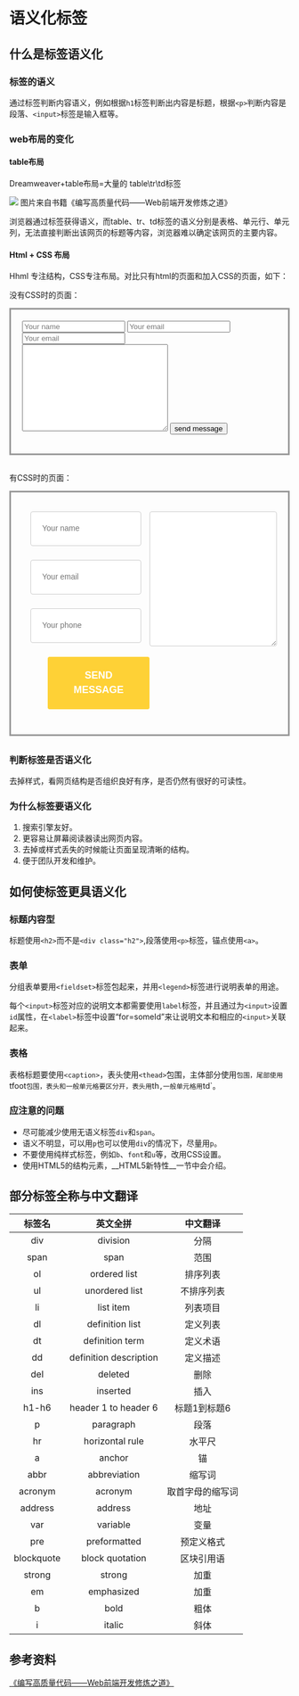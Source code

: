 
<style rel="type/css">
.wrap{
    border: solid #999;
    padding: 20px;
    margin-bottom:30px;
    overflow:hidden;
}
.input-group{
    width: 50%;
    box-sizing: border-box;
    padding-left: 15px;
    padding-right: 15px;
}

.withcss .input-group input, .withcss textarea,.withcss button {
    display: block;
    width: 100%;
    padding: 20px;
    font-size: 14px;
    line-height: 1.4285;
    color: #555;
    background-color: #fff;
    border: 1px solid #ccc;
    border-radius: 4px;
    outline: 0;
    margin-bottom: 25px;
    box-sizing: border-box;
}
.withcss textarea{
    width: 50%;
    padding-left: 15px;
    padding-right: 15px;
    box-sizing: border-box;
}
.withcss .style-btn {
    color: #fff;
    background-color: #fed136;
    border-color: #fed136;
    text-transform: uppercase;
    font-weight: 700;
    border-radius: 3px;
    font-size: 18px;
    padding: 20px 40px;
    width:40%;
}
.withcss .fl{float:left;}
.withcss .fr{float:right}
</style>

# 语义化标签

## 什么是标签语义化

### 标签的语义

通过标签判断内容语义，例如根据`h1`标签判断出内容是标题，根据`<p>`判断内容是段落、`<input>`标签是输入框等。

### web布局的变化

#### table布局

Dreamweaver+table布局=大量的 table\tr\td标签

![](./images/semantic.jpg)
图片来自书籍《编写高质量代码——Web前端开发修炼之道》

浏览器通过标签获得语义，而table、tr、td标签的语义分别是表格、单元行、单元列，无法直接判断出该网页的标题等内容，浏览器难以确定该网页的主要内容。

#### Html + CSS 布局

Hhml 专注结构，CSS专注布局。对比只有html的页面和加入CSS的页面，如下：

没有CSS时的页面：

  <div class="login wrap">
    <form action="/getInfo" mathod="get">
        <div class="fr">
            <input type="text" name="yourname" placeholder="Your name">
            <input type="email" name="youremail" placeholder="Your email">
            <input type="tel" name="yourphone" placeholder="Your email">
        </div>
        <textarea name="article" placeholder="ddd" id="" cols="30" rows="10">
        </textarea>
        <button>send message</button>
    </form>
  </div>

有CSS时的页面：

<div class="login wrap withcss">
    <div>
        <form action="/getInfo" class="withcss" mathod="get">
            <div class="input-group fl">
                <input type="text" name="yourname" placeholder="Your name">
                <input type="email" name="youremail" placeholder="Your email">
                <input type="tel" name="yourphone" placeholder="Your phone">
            </div>
            <textarea placeholder="Your email" class="fr" name="message"  cols="30" rows="10" >
            </textarea>
        </form>
    </div>
    <button class="style-btn fr">send message</button>
</div>


### 判断标签是否语义化

去掉样式，看网页结构是否组织良好有序，是否仍然有很好的可读性。

### 为什么标签要语义化

1. 搜索引擎友好。
2. 更容易让屏幕阅读器读出网页内容。
3. 去掉或样式丢失的时候能让页面呈现清晰的结构。
4. 便于团队开发和维护。


## 如何使标签更具语义化

### 标题内容型

标题使用`<h2>`而不是`<div class="h2">`,段落使用`<p>`标签，锚点使用`<a>`。

### 表单

分组表单要用`<fieldset>`标签包起来，并用`<legend>`标签进行说明表单的用途。

每个`<input>`标签对应的说明文本都需要使用`label`标签，并且通过为`<input>`设置`id`属性，在`<label>`标签中设置“for=someId”来让说明文本和相应的`<input>`关联起来。

### 表格

表格标题要使用`<caption>`，表头使用`<thead>`包围，主体部分使用<tbody>`包围，尾部使用`tfoot`包围，表头和一般单元格要区分开，表头用`th`,一般单元格用`td`。

### 应注意的问题

* 尽可能减少使用无语义标签`div`和`span`。
* 语义不明显，可以用`p`也可以使用`div`的情况下，尽量用`p`。
* 不要使用纯样式标签，例如`b`、`font`和`u`等，改用CSS设置。
* 使用HTML5的结构元素，__HTML5新特性__一节中会介绍。

## 部分标签全称与中文翻译

| 标签名 | 英文全拼 | 中文翻译 |
|:-------:|:-------:|:-------:|
|div|division|分隔|
|span|span|范围|
|ol|ordered list | 排序列表 |
|ul|unordered list | 不排序列表 |
|li|list item|列表项目|
|dl|definition list| 定义列表|
|dt|definition term | 定义术语|
|dd|definition description|定义描述|
|del|deleted|删除|
|ins|inserted|插入|
|h1-h6|header 1 to header 6| 标题1到标题6|
|p|paragraph|段落|
|hr|horizontal rule | 水平尺|
|a|anchor|锚|
|abbr|abbreviation|缩写词|
|acronym|acronym|取首字母的缩写词|
|address|address|地址|
|var|variable|变量|
|pre|preformatted|预定义格式|
|blockquote|block quotation| 区块引用语|
|strong|strong|加重|
|em|emphasized|加重|
|b|bold|粗体|
|i|italic|斜体|

## 参考资料

[《编写高质量代码——Web前端开发修炼之道》](https://book.douban.com/subject/4881987/)